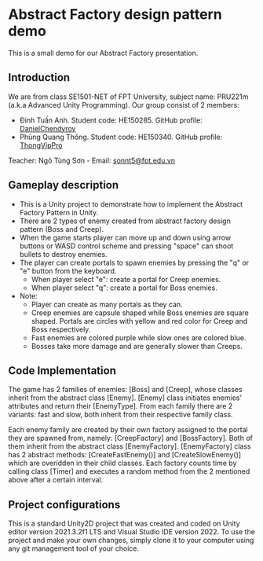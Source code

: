 # Abstract Factory design pattern demo

This is a small demo for our Abstract Factory presentation.

## Introduction

We are from class SE1501-NET of FPT University, subject name: PRU221m (a.k.a Advanced Unity Programming).
Our group consist of 2 members:

- Đinh Tuấn Anh. Student code: HE150285. GitHub profile: [DanielChendyrov](https://github.com/DanielChendyrov)
- Phùng Quang Thông. Student code: HE150340. GitHub profile: [ThongVipPro](https://github.com/ThongVipPro)

Teacher: Ngô Tùng Sơn - Email: sonnt5@fpt.edu.vn

## Gameplay description

- This is a Unity project to demonstrate how to implement the Abstract Factory Pattern in Unity.
- There are 2 types of enemy created from abstract factory design pattern (Boss and Creep).
- When the game starts player can move up and down using arrow buttons or WASD control scheme and pressing "space" can shoot bullets to destroy enemies.
- The player can create portals to spawn enemies by pressing the "q" or "e" button from the keyboard.
  - When player select "e": create a portal for Creep enemies.
  - When player select "q": create a portal for Boss enemies.
- Note:
  - Player can create as many portals as they can.
  - Creep enemies are capsule shaped while Boss enemies are square shaped. Portals are circles with yellow and red color for Creep and Boss respectively.
  - Fast enemies are colored purple while slow ones are colored blue.
  - Bosses take more damage and are generally slower than Creeps.

## Code Implementation

The game has 2 families of enemies: [Boss] and [Creep], whose classes inherit from the abstract class [Enemy]. [Enemy] class initiates enemies' attributes and return their [EnemyType]. From each family there are 2 variants: fast and slow, both inherit from their respective family class.

Each enemy family are created by their own factory assigned to the portal they are spawned from, namely: [CreepFactory] and [BossFactory]. Both of them inherit from the abstract class [EnemyFactory]. [EnemyFactory] class has 2 abstract methods: [CreateFastEnemy()] and [CreateSlowEnemy()] which are overidden in their child classes. Each factory counts time by calling class [Timer] and executes a random method from the 2 mentioned above after a certain interval.

## Project configurations

This is a standard Unity2D project that was created and coded on Unity editor version 2021.3.2f1 LTS and
Visual Studio IDE version 2022. To use the project and make your own changes, simply clone it to your computer
using any git management tool of your choice.
